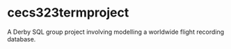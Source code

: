 # cecs323termproject
A Derby SQL group project involving modelling a worldwide flight recording database.
